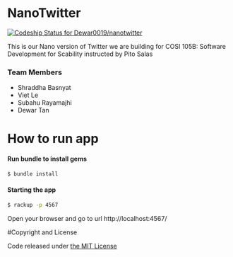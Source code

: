 # NanoTwitter

[ ![Codeship Status for Dewar0019/nanotwitter](https://codeship.com/projects/be61e600-634a-0133-dbbe-16f6a7024b95/status?branch=master)](https://codeship.com/projects/112764)

This is our Nano version of Twitter we are building for COSI 105B: Software Development for Scability instructed by Pito Salas



### Team Members
* Shraddha Basnyat
* Viet Le
* Subahu Rayamajhi
* Dewar Tan

# How to run app


#### Run bundle to install gems

```sh
$ bundle install
```

#### Starting the app
```sh
$ rackup -p 4567
```

Open your browser and go to url http://localhost:4567/


#Copyright and License

Code released under [the MIT License](https://github.com/Dewar0019/nanotwitter/blob/master/LICENSE)
